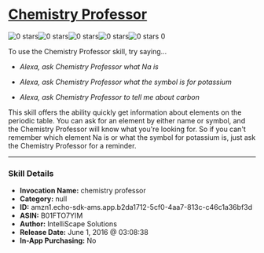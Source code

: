 # [Chemistry Professor](http://alexa.amazon.com/#skills/amzn1.echo-sdk-ams.app.b2da1712-5cf0-4aa7-813c-c46c1a36bf3d)
![0 stars](../../images/ic_star_border_black_18dp_1x.png)![0 stars](../../images/ic_star_border_black_18dp_1x.png)![0 stars](../../images/ic_star_border_black_18dp_1x.png)![0 stars](../../images/ic_star_border_black_18dp_1x.png)![0 stars](../../images/ic_star_border_black_18dp_1x.png) 0

To use the Chemistry Professor skill, try saying...

* *Alexa, ask Chemistry Professor what Na is*

* *Alexa, ask Chemistry Professor what the symbol is for potassium*

* *Alexa, ask Chemistry Professor to tell me about carbon*

This skill offers the ability quickly get information about elements on the periodic table. You can ask for an element by either name or symbol, and the Chemistry Professor will know what you're looking for. So if you can't remember which element Na is or what the symbol for potassium is, just ask the Chemistry Professor for a reminder.

***

### Skill Details

* **Invocation Name:** chemistry professor
* **Category:** null
* **ID:** amzn1.echo-sdk-ams.app.b2da1712-5cf0-4aa7-813c-c46c1a36bf3d
* **ASIN:** B01FTO7YIM
* **Author:** IntelliScape Solutions
* **Release Date:** June 1, 2016 @ 03:08:38
* **In-App Purchasing:** No
